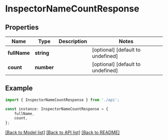 # InspectorNameCountResponse


## Properties

Name | Type | Description | Notes
------------ | ------------- | ------------- | -------------
**fullName** | **string** |  | [optional] [default to undefined]
**count** | **number** |  | [optional] [default to undefined]

## Example

```typescript
import { InspectorNameCountResponse } from './api';

const instance: InspectorNameCountResponse = {
    fullName,
    count,
};
```

[[Back to Model list]](../README.md#documentation-for-models) [[Back to API list]](../README.md#documentation-for-api-endpoints) [[Back to README]](../README.md)

